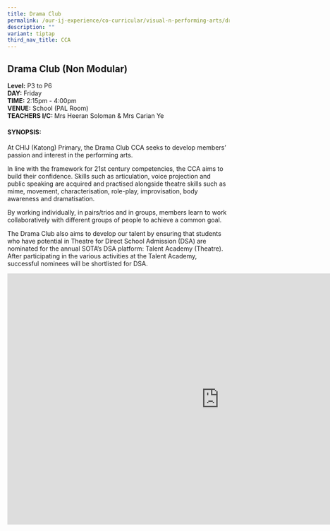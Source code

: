 ```yaml
---
title: Drama Club
permalink: /our-ij-experience/co-curricular/visual-n-performing-arts/drama-club/
description: ""
variant: tiptap
third_nav_title: CCA
---
```

<h2>Drama Club (Non Modular)</h2>
<p><strong>Level:</strong>&nbsp;P3 to P6
<br><strong>DAY:</strong>&nbsp;Friday
<br><strong>TIME:</strong>&nbsp;2:15pm - 4:00pm
<br><strong>VENUE:</strong>&nbsp;School (PAL Room)
<br><strong>TEACHERS I/C: </strong>Mrs Heeran Soloman &amp; Mrs Carian Ye</p>
<h4>SYNOPSIS:</h4>
<p>At CHIJ (Katong) Primary, the Drama Club CCA seeks to develop members’
passion and interest in the performing arts.</p>
<p>In line with the framework for 21st century competencies, the CCA aims
to build their confidence. Skills such as articulation, voice projection
and public speaking are acquired and practised alongside theatre skills
such as mime, movement, characterisation, role-play, improvisation, body
awareness and dramatisation.</p>
<p>By working individually, in pairs/trios and in groups, members learn to
work collaboratively with different groups of people to achieve a common
goal.</p>
<p>The Drama Club also aims to develop our talent by ensuring that students
who have potential in Theatre for Direct School Admission (DSA) are nominated
for the annual SOTA’s DSA platform: Talent Academy (Theatre). After participating
in the various activities at the Talent Academy, successful nominees will
be shortlisted for DSA.</p>
<div class="iframe-wrapper">
<iframe height="569" width="960" allowfullscreen="true" frameborder="0" src="https://docs.google.com/presentation/d/e/2PACX-1vQ0IZJvogQhTPQP7bNwl5KJeeKEJZrc2rsR4l5vY5Cc-ZToM7SwE4DDPBLFCsBUyzVwEAaeUCbyI3uq/embed?start=true&amp;loop=false&amp;delayms=5000"></iframe>
</div>
<p></p>